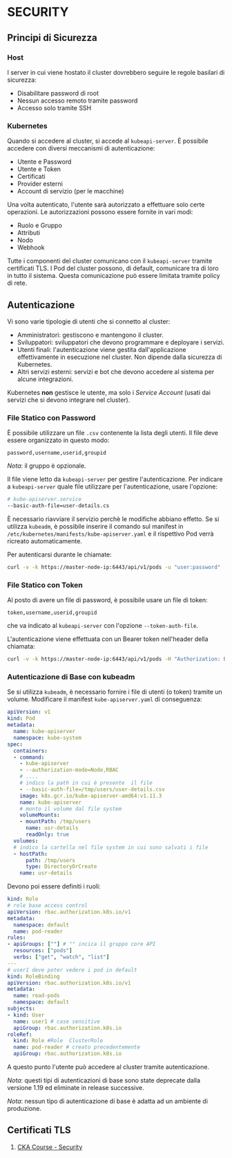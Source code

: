 # SECURITY

## Principi di Sicurezza

### Host

I server in cui viene hostato il cluster dovrebbero seguire le regole basilari di sicurezza:

* Disabilitare password di root
* Nessun accesso remoto tramite password
* Accesso solo tramite SSH

### Kubernetes

Quando si accedere al cluster, si accede al `kubeapi-server`. È possibile accedere con diversi meccanismi di autenticazione:

* Utente e Password
* Utente e Token
* Certificati
* Provider esterni
* Account di servizio (per le macchine)

Una volta autenticato, l'utente sarà autorizzato a effettuare solo certe operazioni. Le autorizzazioni possono essere fornite in vari modi:

* Ruolo e Gruppo
* Attributi
* Nodo
* Webhook

Tutte i componenti del cluster comunicano con il `kubeapi-server` tramite certificati TLS.
I Pod del cluster possono, di default, comunicare tra di loro in tutto il sistema. Questa comunicazione può essere limitata tramite policy di rete.

## Autenticazione

Vi sono varie tipologie di utenti che si connetto al cluster:

* Amministratori: gestiscono e mantengono il cluster.
* Sviluppatori: sviluppatori che devono programmare e deployare i servizi.
* Utenti finali: l'autenticazione viene gestita dall'applicazione effettivamente in esecuzione nel cluster. Non dipende dalla sicurezza di Kubernetes.
* Altri servizi esterni: servizi e bot che devono accedere al sistema per alcune integrazioni.

Kubernetes __non__ gestisce le utente, ma solo i *Service Account* (usati dai servizi che si devono integrare nel cluster).

### File Statico con Password

È possibile utilizzare un file `.csv` contenente la lista degli utenti. Il file deve essere organizzato in questo modo:

```csv
password,username,userid,groupid
```

*Nota*: il gruppo è opzionale.

Il file viene letto da `kubeapi-server` per gestire l'autenticazione.
Per indicare a `kubeapi-server` quale file utilizzare per l'autenticazione, usare l'opzione:

```bash
# kube-apiserver.service
--basic-auth-file=user-details.cs
```

È necessario riavviare il servizio perchè le modifiche abbiano effetto. Se si utilizza `kubeadm`, è possibile inserire il comando sul manifest in `/etc/kubernetes/manifests/kube-apiserver.yaml` e il rispettivo Pod verrà ricreato automaticamente.

Per autenticarsi durante le chiamate:

```bash
curl -v -k https://master-node-ip:6443/api/v1/pods -u "user:password"
```

### File Statico con Token

Al posto di avere un file di password, è possibile usare un file di token:

```csv
token,username,userid,groupid
```

che va indicato al `kubeapi-server` con l'opzione `--token-auth-file`.

L'autenticazione viene effettuata con un Bearer token nell'header della chiamata:

```bash
curl -v -k https://master-node-ip:6443/api/v1/pods -H "Authorization: Bearer <token>"
```

### Autenticazione di Base con kubeadm

Se si utilizza `kubeadm`, è necessario fornire i file di utenti (o token) tramite un volume. Modificare il manifest `kube-apiserver.yaml` di conseguenza:

```yaml
apiVersion: v1
kind: Pod
metadata:
  name: kube-apiserver
  namespace: kube-system
spec:
  containers:
  - command:
    - kube-apiserver
    - --authorization-mode=Node,RBAC
    # ....
    # indico la path in cui è presente  il file
    - --basic-auth-file=/tmp/users/user-details.csv
    image: k8s.gcr.io/kube-apiserver-amd64:v1.11.3
    name: kube-apiserver
    # monto il volume dal file system
    volumeMounts:
    - mountPath: /tmp/users
      name: usr-details
      readOnly: true
  volumes:
  # indico la cartella nel file system in cui sono salvati i file
  - hostPath:
      path: /tmp/users
      type: DirectoryOrCreate
    name: usr-details
```

Devono poi essere definiti i ruoli:

```yaml
kind: Role
# role base access control
apiVersion: rbac.authorization.k8s.io/v1
metadata:
  namespace: default
  name: pod-reader
rules:
- apiGroups: [""] # "" incica il gruppo core API
  resources: ["pods"]
  verbs: ["get", "watch", "list"]
---
# user1 deve poter vedere i pod in default
kind: RoleBinding
apiVersion: rbac.authorization.k8s.io/v1
metadata:
  name: read-pods
  namespace: default
subjects:
- kind: User
  name: user1 # case sensitive
  apiGroup: rbac.authorization.k8s.io
roleRef:
  kind: Role #Role  ClusterRole
  name: pod-reader # creato precedentemente
  apiGroup: rbac.authorization.k8s.io
```

A questo punto l'utente può accedere al cluster tramite autenticazione.

*Nota*: questi tipi di autenticazioni di base sono state deprecate dalla versione 1.19 ed eliminate in release successive.

*Nota*: nessun tipo di autenticazione di base è adatta ad un ambiente di produzione.

## Certificati TLS

1. [CKA Course - Security](https://github.com/kodekloudhub/certified-kubernetes-administrator-course/tree/master/docs/07-Security)
